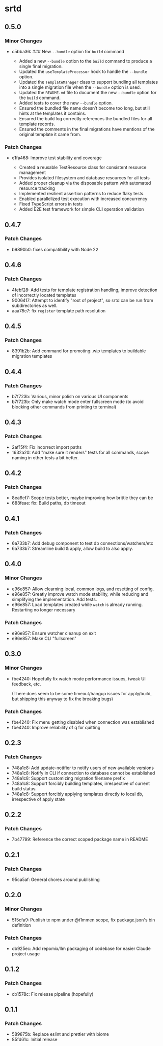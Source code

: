 # srtd

## 0.5.0

### Minor Changes

- c5bba36: ### New `--bundle` option for `build` command

  - Added a new `--bundle` option to the `build` command to produce a single final migration.
  - Updated the `useTemplateProcessor` hook to handle the `--bundle` option.
  - Updated the `TemplateManager` class to support bundling all templates into a single migration file when the `--bundle` option is used.
  - Updated the `README.md` file to document the new `--bundle` option for the `build` command.
  - Added tests to cover the new `--bundle` option.
  - Ensured the bundled file name doesn’t become too long, but still hints at the templates it contains.
  - Ensured the build log correctly references the bundled files for all template records.
  - Ensured the comments in the final migrations have mentions of the original template it came from.

### Patch Changes

- e1fa468: Improve test stability and coverage

  - Created a reusable TestResource class for consistent resource management
  - Provides isolated filesystem and database resources for all tests
  - Added proper cleanup via the disposable pattern with automated resource tracking
  - Implemented resilient assertion patterns to reduce flaky tests
  - Enabled parallelized test execution with increased concurrency
  - Fixed TypeScript errors in tests
  - Added E2E test framework for simple CLI operation validation

## 0.4.7

### Patch Changes

- b9890b0: fixes compatibility with Node 22

## 0.4.6

### Patch Changes

- 4febf28: Add tests for template registration handling, improve detection of incorrectly located templates
- 9006417: Attempt to identify "root of project", so srtd can be run from subdirectories as well.
- aaa78e7: fix `register` template path resolution

## 0.4.5

### Patch Changes

- 8391b2b: Add command for promoting .wip templates to buildable migration templates

## 0.4.4

### Patch Changes

- b7f723b: Various, minor polish on various UI components
- b7f723b: Only make watch mode enter fullscreen mode (to avoid blocking other commands from printing to terminal)

## 0.4.3

### Patch Changes

- 2af15f4: Fix incorrect import paths
- 1632a20: Add "make sure it renders" tests for all commands, scope naming in other tests a bit better.

## 0.4.2

### Patch Changes

- 8ea6ef7: Scope tests better, maybe improving how brittle they can be
- 688feae: fix: Build paths, db timeout

## 0.4.1

### Patch Changes

- 6a733b7: Add debug component to test db connections/watchers/etc
- 6a733b7: Streamline build & apply, allow build to also apply.

## 0.4.0

### Minor Changes

- e96e857: Allow clearning local, common logs, and resetting of config.
- e96e857: Greatly improve watch mode stability, while reducing and simplifying the implementation. Add tests.
- e96e857: Load templates created while `watch` is already running. Restarting no longer necessary

### Patch Changes

- e96e857: Ensure watcher cleanup on exit
- e96e857: Make CLI "fullscreen"

## 0.3.0

### Minor Changes

- fbe4240: Hopefully fix watch mode performance issues, tweak UI feedback, etc.

  (There does seem to be some timeout/hangup issues for apply/build, but shipping this anyway to fix the breaking bugs)

### Patch Changes

- fbe4240: Fix menu getting disabled when connection was established
- fbe4240: Improve reliability of q for quitting

## 0.2.3

### Patch Changes

- 748a1c8: Add update-notifier to notify users of new available versions
- 748a1c8: Notify in CLI if connection to database cannot be established
- 748a1c8: Support customizing migration filename prefix
- 748a1c8: Support forcibly building templates, irrespective of current build status.
- 748a1c8: Support forcibly applying templates directly to local db, irrespective of apply state

## 0.2.2

### Patch Changes

- 7b47799: Reference the correct scoped package name in README

## 0.2.1

### Patch Changes

- 95ca5af: General chores around publishing

## 0.2.0

### Minor Changes

- 515cfa9: Publish to npm under @t1mmen scope, fix package.json's bin definition

### Patch Changes

- db925ec: Add repomix/llm packaging of codebase for easier Claude project usage

## 0.1.2

### Patch Changes

- cb1578c: Fix release pipeline (hopefully)

## 0.1.1

### Patch Changes

- 589875b: Replace eslint and prettier with biome
- 85fd61c: Initial release
